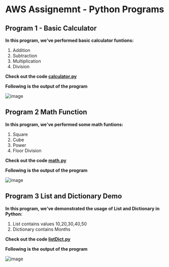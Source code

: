 # AWS Assignemnt - Python Programs

## Program 1 - Basic Calculator

**In this program, we've performed basic calculator funtions:**
1. Addition
2. Subtraction
3. Multiplication
4. Division

**Check out the code [calculator.py](https://github.com/prem1204/Pranay-Assignments/blob/aws-cloud/calculator.py)**

**Following is the output of the program**

![image](https://github.com/prem1204/Pranay-Assignments/blob/aws-cloud/images/calculator.png)

## Program 2 Math Function

**In this program, we've performed some math funtions:**
1. Square
2. Cube
3. Power
4. Floor Division

**Check out the code [math.py](https://github.com/prem1204/Pranay-Assignments/blob/aws-cloud/math.py)**

**Following is the output of the program**

![image](https://github.com/prem1204/Pranay-Assignments/blob/aws-cloud/images/math.PNG)

## Program 3 List and Dictionary Demo

**In this program, we've demonstrated the usage of List and Dictionary in Python:**
1. List contains values 10,20,30,40,50
2. Dictionary contains Months

**Check out the code [listDict.py](https://github.com/prem1204/Pranay-Assignments/blob/aws-cloud/listDict.py)**

**Following is the output of the program**

![image](https://github.com/prem1204/Pranay-Assignments/blob/aws-cloud/images/listDict.PNG)
